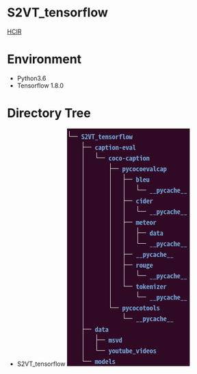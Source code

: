 # S2VT_tensorflow
[HCIR](https://sites.google.com/view/hcir/home)

# Environment
  - Python3.6
  - Tensorflow 1.8.0
  
# Directory Tree
  * S2VT_tensorflow
  ![alt tag](https://github.com/KangSooHan/S2VT_tensorflow/blob/master/Directory.png)
